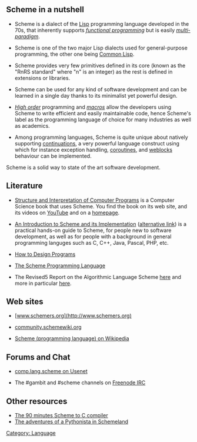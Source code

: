 ## Scheme in a nutshell

  - Scheme is a dialect of the
    [Lisp](http://en.wikipedia.org/wiki/Lisp_\(programming_language\))
    programming language developed in the 70s, that inherently supports
    *[functional
    programming](http://en.wikipedia.org/wiki/Functional_programming)*
    but is easily
    *[multi-paradigm](http://en.wikipedia.org/wiki/Multi-paradigm)*.

<!-- end list -->

  - Scheme is one of the two major Lisp dialects used for
    general-purpose programming, the other one being [Common
    Lisp](http://en.wikipedia.org/wiki/Common_Lisp).

<!-- end list -->

  - Scheme provides very few primitives defined in its core (known as
    the "RnRS standard" where "n" is an integer) as the rest is defined
    in extensions or libraries.

<!-- end list -->

  - Scheme can be used for any kind of software development and can be
    learned in a single day thanks to its minimalist yet powerful
    design.

<!-- end list -->

  - *[High
    order](http://en.wikipedia.org/wiki/Higher-order_programming)*
    programming and
    *[macros](http://people.csail.mit.edu/gregs/info-dylan-archive-html-2002/msg00070.html)*
    allow the developers using Scheme to write efficient and easily
    maintainable code, hence Scheme's label as the programming language
    of choice for many industries as well as academics.

<!-- end list -->

  - Among programming languages, Scheme is quite unique about natively
    supporting
    [continuations](http://community.schemewiki.org/?call-with-current-continuation),
    a very powerful language construct using which for instance
    exception handling,
    [coroutines](http://en.wikipedia.org/wiki/Coroutine), and
    [weblocks](http://common-lisp.net/project/cl-weblocks/) behaviour
    can be implemented.

Scheme is a solid way to state of the art software development.

## Literature

  - [Structure and Interpretation of Computer
    Programs](http://mitpress.mit.edu/sicp/) is a Computer Science book
    that uses Scheme. You find the book on its web site, and its videos
    on
    [YouTube](http://www.youtube.com/results?search_query=SICP+&search_type=&aq=f)
    and on a
    [homepage](http://groups.csail.mit.edu/mac/classes/6.001/abelson-sussman-lectures/).

<!-- end list -->

  - [An Introduction to Scheme and its
    Implementation](http://www.federated.com/~jim/schintro-v14/schintro_toc.html)
    ([alternative
    link](ftp://ftp.cs.utexas.edu/pub/garbage/cs345/schintro-v14/schintro_toc.html))
    is a practical hands-on guide to Scheme, for people new to software
    development, as well as for people with a background in general
    programming languges such as C, C++, Java, Pascal, PHP, etc.

<!-- end list -->

  - [How to Design Programs](http://www.htdp.org/)

<!-- end list -->

  - [The Scheme Programming Language](http://www.scheme.com/tspl3/)

<!-- end list -->

  - The Revised5 Report on the Algorithmic Language Scheme
    [here](http://schemers.org/Documents/Standards/R5RS/) and more in
    particular
    [here](http://schemers.org/Documents/Standards/R5RS/HTML/).

## Web sites

  - [www.schemers.org](http://www.schemers.org)

<!-- end list -->

  - [community.schemewiki.org](http://community.schemewiki.org/)

<!-- end list -->

  - [Scheme (programming language) on
    Wikipedia](http://en.wikipedia.org/wiki/Scheme_\(programming_language\))

## Forums and Chat

  - [comp.lang.scheme on
    Usenet](http://groups.google.com/group/comp.lang.scheme)

<!-- end list -->

  - The \#gambit and \#scheme channels on [Freenode
    IRC](http://www.mibbit.com)

## Other resources

  - [The 90 minutes Scheme to C
    compiler](http://www.iro.umontreal.ca/~boucherd/mslug/meetings/20041020/minutes-en.html)
  - [The adventures of a Pythonista in
    Schemeland](http://www.artima.com/weblogs/index.jsp?blogger=micheles)

[Category: Language](Category:%20Language.md)
